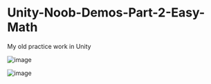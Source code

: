 # Unity-Noob-Demos-Part-2-Easy-Math
My old practice work in Unity 

![image](https://user-images.githubusercontent.com/57298922/215560985-f9c88667-e7a9-4511-8099-a8804093310e.png)

![image](https://user-images.githubusercontent.com/57298922/215561045-6f3fedc6-9c1b-48fc-ba81-2473e94aaaa6.png)
